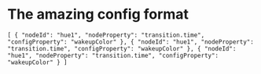 # The amazing config format

`[
  { "nodeId": "hue1", "nodeProperty": "transition.time", "configProperty": "wakeupColor" },
  { "nodeId": "hue1", "nodeProperty": "transition.time", "configProperty": "wakeupColor" },
  { "nodeId": "hue1", "nodeProperty": "transition.time", "configProperty": "wakeupColor" }
]`
